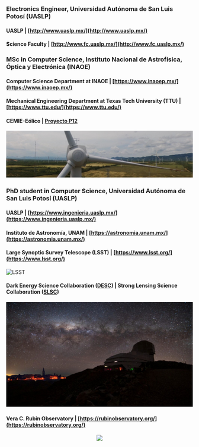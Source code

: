 ### Electronics Engineer, Universidad Autónoma de San Luis Potosí (UASLP)
#### UASLP | [http://www.uaslp.mx/](http://www.uaslp.mx/)
#### Science Faculty | [http://www.fc.uaslp.mx/](http://www.fc.uaslp.mx/)

### MSc in Computer Science, Instituto Nacional de Astrofísica, Óptica y Electrónica (INAOE)
#### Computer Science Department at INAOE | [https://www.inaoep.mx/](https://www.inaoep.mx/)
#### Mechanical Engineering Department at Texas Tech University (TTU) | [https://www.ttu.edu/](https://www.ttu.edu/)
#### CEMIE-Eólico | [Proyecto P12](https://www.inaoep.mx/noticias/?noticia=669&anio=2019)

<img src="https://raw.githubusercontent.com/parlange/parlange.github.io/main/images/cemie-eolico-p12.jpg" alt="LSST"/>


### PhD student in Computer Science, Universidad Autónoma de San Luis Potosí (UASLP)
#### UASLP | [https://www.ingenieria.uaslp.mx/](https://www.ingenieria.uaslp.mx/)
#### Instituto de Astronomía, UNAM | [https://astronomia.unam.mx/](https://astronomia.unam.mx/)

#### Large Synoptic Survey Telescope (LSST) | [https://www.lsst.org/](https://www.lsst.org/)

<img src="https://raw.githubusercontent.com/parlange/parlange.github.io/main/images/lsst-camera.jpeg" alt="LSST"/>

#### Dark Energy Science Collaboration ([DESC](https://www.lsstdesc.org/)) | Strong Lensing Science Collaboration ([SLSC](https://sites.google.com/view/lsst-stronglensing))  



<img src="https://raw.githubusercontent.com/parlange/parlange.github.io/main/images/vera-rubin-observatory.jpg" alt="Vera C. Rubin Observatory"/>

#### Vera C. Rubin Observatory | [https://rubinobservatory.org/](https://rubinobservatory.org/)

<div style="text-align: center;">
    <img src="https://github-readme-stats.vercel.app/api?username=parlange&show_icons=true"/>
</div>
